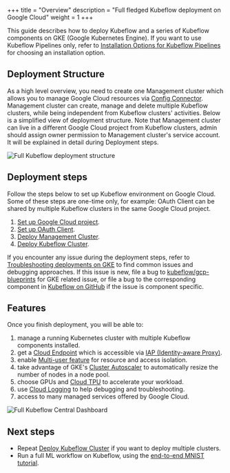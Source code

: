 +++
title = "Overview"
description = "Full fledged Kubeflow deployment on Google Cloud"
weight = 1
+++

This guide describes how to deploy Kubeflow and a series of Kubeflow components on GKE (Google Kubernetes Engine).
If you want to use Kubeflow Pipelines only, refer to [Installation Options for Kubeflow Pipelines](/docs/components/pipelines/installation/overview/)
for choosing an installation option.

## Deployment Structure

As a high level overview, you need to create one Management cluster which allows you to manage Google Cloud resources via [Config Connector](https://cloud.google.com/config-connector/docs/overview). Management cluster can create, manage and delete multiple Kubeflow clusters, while being independent from Kubeflow clusters' activities. Below is a simplified view of deployment structure. Note that Management cluster can live in a different Google Cloud project from Kubeflow clusters, admin should assign owner permission to Management cluster's service account. It will be explained in detail during Deployment steps.

<img src="/docs/images/gke/full-deployment-structure.png" 
    alt="Full Kubeflow deployment structure"
    class="mt-3 mb-3 border border-info rounded">

## Deployment steps

Follow the steps below to set up Kubeflow environment on Google Cloud. Some of these steps are one-time only, for example: OAuth Client can be shared by multiple Kubeflow clusters in the same Google Cloud project.

1.  [Set up Google Cloud project](/docs/distributions/gke/deploy/project-setup/).
1.  [Set up OAuth Client](/docs/distributions/gke/deploy/oauth-setup/).
1.  [Deploy Management Cluster](/docs/distributions/gke/deploy/management-setup/).
1.  [Deploy Kubeflow Cluster](/docs/distributions/gke/deploy/deploy-cli/).

If you encounter any issue during the deployment steps, refer to [Troubleshooting deployments on GKE](/docs/distributions/gke/troubleshooting-gke/) to find common issues
and debugging approaches. If this issue is new, file a bug to [kubeflow/gcp-blueprints](https://github.com/kubeflow/gcp-blueprints) for GKE related issue, or file a bug to the corresponding component in [Kubeflow on GitHub](https://github.com/kubeflow/) if the issue is component specific.

## Features

Once you finish deployment, you will be able to:

1. manage a running Kubernetes cluster with multiple Kubeflow components installed.
1. get a [Cloud Endpoint](https://cloud.google.com/endpoints/docs) which is accessible via [IAP (Identity-aware Proxy)](https://cloud.google.com/iap).
1. enable [Multi-user feature](/docs/components/multi-tenancy/) for resource and access isolation.
1. take advantage of GKE's
   [Cluster Autoscaler](https://cloud.google.com/kubernetes-engine/docs/concepts/cluster-autoscaler)
   to automatically resize the number of nodes in a node pool.
1. choose GPUs and [Cloud TPU](https://cloud.google.com/tpu/) to accelerate your workload.
1. use [Cloud Logging](https://cloud.google.com/logging/docs/) to help debugging and troubleshooting.
1. access to many managed services offered by Google Cloud.

<img src="/docs/images/gke/full-kf-home.png" 
    alt="Full Kubeflow Central Dashboard"
    class="mt-3 mb-3 border border-info rounded">

## Next steps

- Repeat [Deploy Kubeflow Cluster](/docs/distributions/gke/deploy/deploy-cli/) if you want to deploy multiple clusters.
- Run a full ML workflow on Kubeflow, using the [end-to-end MNIST tutorial](/docs/distributions/ibm/iks-e2e/#run-the-mnist-tutorial-on-iks).
